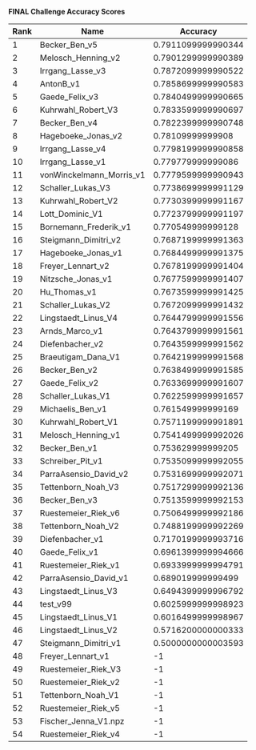 **FINAL Challenge Accuracy Scores**



|Rank|Name|Accuracy|
|----|-----|---|
|1|Becker_Ben_v5|0.7911099999990344|
|2|Melosch_Henning_v2|0.7901299999990389|
|3|Irrgang_Lasse_v3|0.7872099999990522|
|4|AntonB_v1|0.7858699999990583|
|5|Gaede_Felix_v3|0.7840499999990665|
|6|Kuhrwahl_Robert_V3|0.7833599999990697|
|7|Becker_Ben_v4|0.7822399999990748|
|8|Hageboeke_Jonas_v2|0.78109999999908|
|9|Irrgang_Lasse_v4|0.7798199999990858|
|10|Irrgang_Lasse_v1|0.779779999999086|
|11|vonWinckelmann_Morris_v1|0.7779599999990943|
|12|Schaller_Lukas_V3|0.7738699999991129|
|13|Kuhrwahl_Robert_V2|0.7730399999991167|
|14|Lott_Dominic_V1|0.7723799999991197|
|15|Bornemann_Frederik_v1|0.770549999999128|
|16|Steigmann_Dimitri_v2|0.7687199999991363|
|17|Hageboeke_Jonas_v1|0.7684499999991375|
|18|Freyer_Lennart_v2|0.7678199999991404|
|19|Nitzsche_Jonas_v1|0.7677599999991407|
|20|Hu_Thomas_v1|0.7673599999991425|
|21|Schaller_Lukas_V2|0.7672099999991432|
|22|Lingstaedt_Linus_V4|0.7644799999991556|
|23|Arnds_Marco_v1|0.7643799999991561|
|24|Diefenbacher_v2|0.7643599999991562|
|25|Braeutigam_Dana_V1|0.7642199999991568|
|26|Becker_Ben_v2|0.7638499999991585|
|27|Gaede_Felix_v2|0.7633699999991607|
|28|Schaller_Lukas_V1|0.7622599999991657|
|29|Michaelis_Ben_v1|0.761549999999169|
|30|Kuhrwahl_Robert_V1|0.7571199999991891|
|31|Melosch_Henning_v1|0.7541499999992026|
|32|Becker_Ben_v1|0.753629999999205|
|33|Schreiber_Pit_v1|0.7535099999992055|
|34|ParraAsensio_David_v2|0.7531699999992071|
|35|Tettenborn_Noah_V3|0.7517299999992136|
|36|Becker_Ben_v3|0.7513599999992153|
|37|Ruestemeier_Riek_v6|0.7506499999992186|
|38|Tettenborn_Noah_V2|0.7488199999992269|
|39|Diefenbacher_v1|0.7170199999993716|
|40|Gaede_Felix_v1|0.6961399999994666|
|41|Ruestemeier_Riek_v1|0.6933999999994791|
|42|ParraAsensio_David_v1|0.689019999999499|
|43|Lingstaedt_Linus_V3|0.6494399999996792|
|44|test_v99|0.6025999999998923|
|45|Lingstaedt_Linus_V1|0.6016499999998967|
|46|Lingstaedt_Linus_V2|0.5716200000000333|
|47|Steigmann_Dimitri_v1|0.5000000000003593|
|48|Freyer_Lennart_v1|-1|
|49|Ruestemeier_Riek_V3|-1|
|50|Ruestemeier_Riek_v2|-1|
|51|Tettenborn_Noah_V1|-1|
|52|Ruestemeier_Riek_v5|-1|
|53|Fischer_Jenna_V1.npz|-1|
|54|Ruestemeier_Riek_v4|-1|

